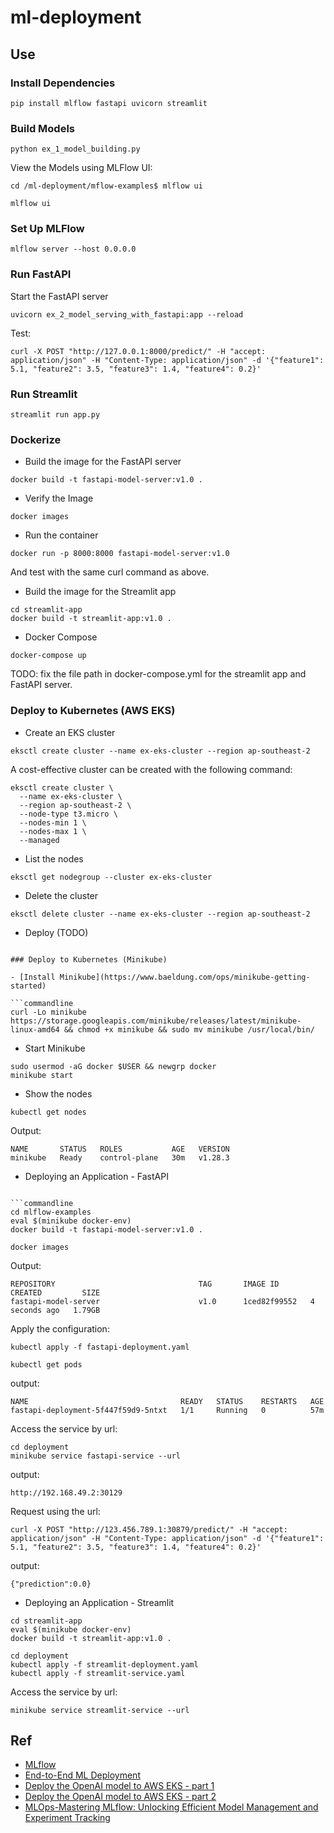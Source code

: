 # ml-deployment

## Use

### Install Dependencies

```commandline
pip install mlflow fastapi uvicorn streamlit
```

### Build Models

```commandline
python ex_1_model_building.py
```

View the Models using MLFlow UI:

```commandline
cd /ml-deployment/mflow-examples$ mlflow ui
```

```commandline
mlflow ui
```

### Set Up MLFlow

```commandline
mlflow server --host 0.0.0.0
```

### Run FastAPI

Start the FastAPI server

```commandline
uvicorn ex_2_model_serving_with_fastapi:app --reload
```

Test:

```commandline
curl -X POST "http://127.0.0.1:8000/predict/" -H "accept: application/json" -H "Content-Type: application/json" -d '{"feature1": 5.1, "feature2": 3.5, "feature3": 1.4, "feature4": 0.2}'
```

### Run Streamlit

```commandline
streamlit run app.py
```

### Dockerize

- Build the image for the FastAPI server

```commandline
docker build -t fastapi-model-server:v1.0 .
```

- Verify the Image

```commandline
docker images
```

- Run the container

```commandline
docker run -p 8000:8000 fastapi-model-server:v1.0
```

And test with the same curl command as above.

- Build the image for the Streamlit app

```commandline
cd streamlit-app
docker build -t streamlit-app:v1.0 .
```

- Docker Compose

```commandline
docker-compose up
```

TODO: fix the file path in docker-compose.yml for the streamlit app and FastAPI server.

### Deploy to Kubernetes (AWS EKS)

- Create an EKS cluster

```commandline
eksctl create cluster --name ex-eks-cluster --region ap-southeast-2
```

A cost-effective cluster can be created with the following command:

```commandline
eksctl create cluster \
  --name ex-eks-cluster \
  --region ap-southeast-2 \
  --node-type t3.micro \
  --nodes-min 1 \
  --nodes-max 1 \
  --managed
```

- List the nodes

```commandline
eksctl get nodegroup --cluster ex-eks-cluster
```

- Delete the cluster

```commandline
eksctl delete cluster --name ex-eks-cluster --region ap-southeast-2
```

- Deploy (TODO)

```commandline

### Deploy to Kubernetes (Minikube)

- [Install Minikube](https://www.baeldung.com/ops/minikube-getting-started)

```commandline
curl -Lo minikube https://storage.googleapis.com/minikube/releases/latest/minikube-linux-amd64 && chmod +x minikube && sudo mv minikube /usr/local/bin/
```

- Start Minikube

```commandline
sudo usermod -aG docker $USER && newgrp docker
minikube start
```

- Show the nodes

```commandline
kubectl get nodes
```

Output:

```commandline
NAME       STATUS   ROLES           AGE   VERSION
minikube   Ready    control-plane   30m   v1.28.3
```

- Deploying an Application - FastAPI

```commandline 

```commandline
cd mlflow-examples
eval $(minikube docker-env)
docker build -t fastapi-model-server:v1.0 .
```

```commandline
docker images
```

Output:

```text
REPOSITORY                                TAG       IMAGE ID       CREATED         SIZE
fastapi-model-server                      v1.0      1ced82f99552   4 seconds ago   1.79GB
```

Apply the configuration:

```commandline
kubectl apply -f fastapi-deployment.yaml
```

```commandline
kubectl get pods
```

output:

```text
NAME                                  READY   STATUS    RESTARTS   AGE
fastapi-deployment-5f447f59d9-5ntxt   1/1     Running   0          57m
```

Access the service by url:

```commandline
cd deployment
minikube service fastapi-service --url
```

output:

```text
http://192.168.49.2:30129
```

Request using the url:

```commandline
curl -X POST "http://123.456.789.1:30879/predict/" -H "accept: application/json" -H "Content-Type: application/json" -d '{"feature1": 5.1, "feature2": 3.5, "feature3": 1.4, "feature4": 0.2}'
```

output:

```text
{"prediction":0.0}
```

- Deploying an Application - Streamlit

```commandline
cd streamlit-app
eval $(minikube docker-env)
docker build -t streamlit-app:v1.0 .
``` 

```commandline
cd deployment
kubectl apply -f streamlit-deployment.yaml
kubectl apply -f streamlit-service.yaml
```

Access the service by url:

```commandline
minikube service streamlit-service --url
```

## Ref

- [MLflow](https://mlflow.org/)
- [End-to-End ML Deployment](https://medium.com/@bragadeeshs/end-to-end-machine-learning-deployment-from-model-building-to-kubernetes-scaling-with-mlflow-614a47a26386)
- [Deploy the OpenAI model to AWS EKS - part 1](https://python.plainenglish.io/generating-customized-emails-using-openai-text-davinci-003-model-and-flask-in-python-e60f0767e4c3)
- [Deploy the OpenAI model to AWS EKS - part 2](https://python.plainenglish.io/generating-customized-emails-using-openai-text-davinci-003-model-and-flask-in-python-part-2-of-2-4d24a05f0a39)
- [MLOps-Mastering MLflow: Unlocking Efficient Model Management and Experiment Tracking](https://medium.com/gitconnected/mlops-mastering-mlflow-unlocking-efficient-model-management-and-experiment-tracking-d9d0e71cc697)
